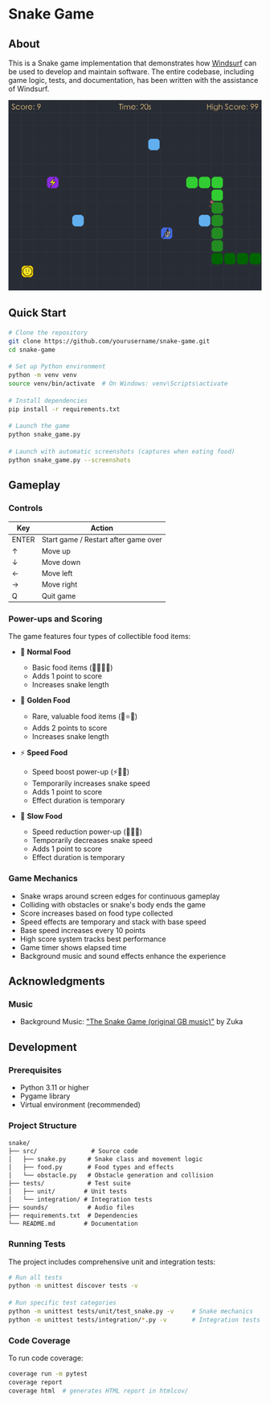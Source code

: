 # Snake Game

## About

This is a Snake game implementation that demonstrates how [Windsurf](https://codeium.com/windsurf) can be used to develop and maintain software. The entire codebase, including game logic, tests, and documentation, has been written with the assistance of Windsurf.

![Snake Game Screenshot](docs/screenshot.png)

## Quick Start

```bash
# Clone the repository
git clone https://github.com/yourusername/snake-game.git
cd snake-game

# Set up Python environment
python -m venv venv
source venv/bin/activate  # On Windows: venv\Scripts\activate

# Install dependencies
pip install -r requirements.txt

# Launch the game
python snake_game.py

# Launch with automatic screenshots (captures when eating food)
python snake_game.py --screenshots
```

## Gameplay

### Controls
| Key | Action |
|-----|--------|
| ENTER | Start game / Restart after game over |
| ↑ | Move up |
| ↓ | Move down |
| ← | Move left |
| → | Move right |
| Q | Quit game |

### Power-ups and Scoring
The game features four types of collectible food items:

- 🍕 **Normal Food**
  - Basic food items (🍕🍇🍪🍓)
  - Adds 1 point to score
  - Increases snake length

- 🌟 **Golden Food**
  - Rare, valuable food items (🌟⭐🌞)
  - Adds 2 points to score
  - Increases snake length

- ⚡ **Speed Food**
  - Speed boost power-up (⚡🚀💨)
  - Temporarily increases snake speed
  - Adds 1 point to score
  - Effect duration is temporary

- 🐌 **Slow Food**
  - Speed reduction power-up (🐌🦥🐢)
  - Temporarily decreases snake speed
  - Adds 1 point to score
  - Effect duration is temporary

### Game Mechanics
- Snake wraps around screen edges for continuous gameplay
- Colliding with obstacles or snake's body ends the game
- Score increases based on food type collected
- Speed effects are temporary and stack with base speed
- Base speed increases every 10 points
- High score system tracks best performance
- Game timer shows elapsed time
- Background music and sound effects enhance the experience

## Acknowledgments

### Music
- Background Music: ["The Snake Game (original GB music)"](https://youtu.be/FpDWpX9luCQ?si=zP7c-KROsUjh8SQ5) by Zuka

## Development

### Prerequisites
- Python 3.11 or higher
- Pygame library
- Virtual environment (recommended)

### Project Structure
```
snake/
├── src/               # Source code
│   ├── snake.py      # Snake class and movement logic
│   ├── food.py       # Food types and effects
│   └── obstacle.py   # Obstacle generation and collision
├── tests/            # Test suite
│   ├── unit/        # Unit tests
│   └── integration/ # Integration tests
├── sounds/           # Audio files
├── requirements.txt  # Dependencies
└── README.md        # Documentation
```

### Running Tests
The project includes comprehensive unit and integration tests:

```bash
# Run all tests
python -m unittest discover tests -v

# Run specific test categories
python -m unittest tests/unit/test_snake.py -v     # Snake mechanics
python -m unittest tests/integration/*.py -v       # Integration tests
```

### Code Coverage

To run code coverage:

```bash
coverage run -m pytest
coverage report
coverage html  # generates HTML report in htmlcov/